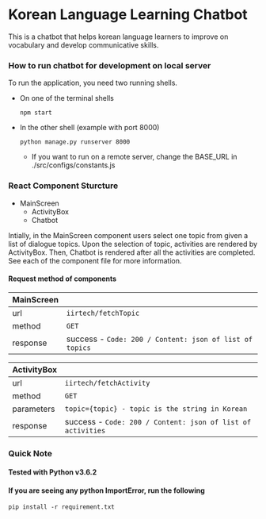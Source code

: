 # Korean Language Learning Chatbot
This is a chatbot that helps korean language learners to improve on vocabulary and develop communicative skills.

### How to run chatbot for development on local server
To run the application, you need two running shells.

- On one of the terminal shells
  ```
  npm start
  ```
- In the other shell (example with port 8000)
  ```
  python manage.py runserver 8000
  ```
  - If you want to run on a remote server, change the BASE_URL in ./src/configs/constants.js

### React Component Sturcture
- MainScreen
  - ActivityBox
  - Chatbot

Intially, in the MainScreen component users select one topic from given a list of dialogue topics.
Upon the selection of topic, activities are rendered by ActivityBox. Then, Chatbot is rendered after all the activities are completed. See each of the component file for more information.

#### Request method of components

| **MainScreen** ||
|-------|---------|
| url    | `iirtech/fetchTopic`|
| method | `GET`               |
| response | success - `Code: 200 / Content: json of list of topics` |

| **ActivityBox** ||
|-------|---------|
| url    | `iirtech/fetchActivity`|
| method | `GET` |
| parameters | `topic={topic} - topic is the string in Korean` |
| response | success - `Code: 200 / Content: json of list of activities` |

### Quick Note

#### Tested with Python v3.6.2
#### If you are seeing any python ImportError, run the following 
```
pip install -r requirement.txt
```